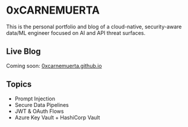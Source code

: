 # 0xCARNEMUERTA

This is the personal portfolio and blog of a cloud-native, security-aware data/ML engineer focused on AI and API threat surfaces.

## Live Blog
Coming soon: [0xcarnemuerta.github.io](https://github.com/eclayj/0xcarnemuerta.github.io)

## Topics
- Prompt Injection
- Secure Data Pipelines
- JWT & OAuth Flows
- Azure Key Vault + HashiCorp Vault
